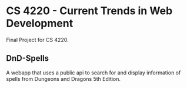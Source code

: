 # CS 4220 - Current Trends in Web Development
Final Project for CS 4220.

## DnD-Spells
A webapp that uses a public api to search for and display information of
spells from Dungeons and Dragons 5th Edition.
